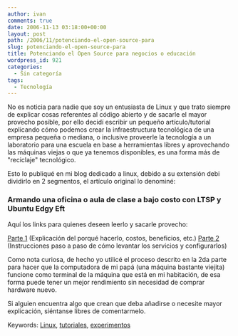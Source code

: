```yaml
---
author: ivan
comments: true
date: 2006-11-13 03:18:00+00:00
layout: post
path: /2006/11/potenciando-el-open-source-para
slug: potenciando-el-open-source-para
title: Potenciando el Open Source para negocios o educación
wordpress_id: 921
categories:
  - Sin categoría
tags:
  - Tecnología
---
```


No es noticia para nadie que soy un entusiasta de Linux y que trato siempre de explicar cosas referentes al código abierto y de sacarle el mayor provecho posible, por ello decidí escribir un pequeño artículo/tutorial explicando cómo podemos crear la infraestructura tecnológica de una empresa pequeña o mediana, o inclusive proveerle la tecnología a un laboratorio para una escuela en base a herramientas libres y aprovechando las máquinas viejas o que ya tenemos disponibles, es una forma más de "reciclaje" tecnológico.

Esto lo publiqué en mi blog dedicado a linux, debido a su extensión debi dividirlo en 2 segmentos, el artículo original lo denominé:

### Armando una oficina o aula de clase a bajo costo con LTSP y Ubuntu Edgy Eft

Aquí los links para quienes deseen leerlo y sacarle provecho:

[Parte 1](http://caletalinux.blogspot.com/2006/11/armando-una-oficina-o-aula-de-clase.html) (Explicación del porqué hacerlo, costos, beneficios, etc.)
[Parte 2](http://caletalinux.blogspot.com/2006/11/armando-una-oficina-o-aula-de-clase_12.html) (Instrucciones paso a paso de cómo levantar los servicios y configurarlos)

Como nota curiosa, de hecho yo utilicé el proceso descrito en la 2da parte para hacer que la computadora de mi papá (una máquina bastante viejita) funcione como terminal de la máquina que está en mi habitación, de esa forma puede tener un mejor rendimiento sin necesidad de comprar hardware nuevo.

Si alguien encuentra algo que crean que deba añadirse o necesite mayor explicación, siéntanse libres de comentarmelo.

Keywords: [Linux](http://www.technorati.com/tags/linux), [tutoriales](http://www.technorati.com/tags/tutoriales), [experimentos](http://www.technorati.com/tags/experimentos)

